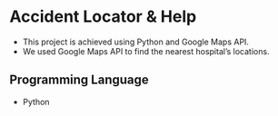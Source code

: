 # Accident Locator & Help

- This project is achieved using Python and Google Maps API.
- We used Google Maps API to find the nearest hospital’s locations.

## Programming Language

- Python